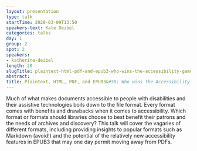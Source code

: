 ```yaml
---
layout: presentation
type: talk
startTime: 2020-03-09T13:50
speakers-text: Kate Deibel
categories: talks
day: 1
group: 2
spot: 2
speakers:
- katherine-deibel
length: 20
slugTitle: plaintext-html-pdf-and-epub3-who-wins-the-accessibility-games-
abstract:
title: Plaintext, HTML, PDF, and EPUB3&#58; Who wins the Accessibility Games?
---
```

Much of what makes documents accessible to people with disabilities and their assistive technologies boils down to the file format. Every format comes with benefits and drawbacks when it comes to accessibility. Which format or formats should libraries choose to best benefit their patrons and the needs of archives and discovery? This talk will cover the vagaries of different formats, including providing insights to popular formats such as Markdown (avoid!) and the potential of the relatively new accessibility features in EPUB3 that may one day permit moving away from PDFs.
